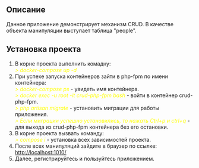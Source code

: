 

## Описание
<p>Данное приложение демонстрирует механизм CRUD. В качестве объекта манипуляции выступает таблица "people".</p>

## Установка проекта
<ol>
  <li>В корне проекта выполнить комадну: <i style="color: yellow;"><br/>> docker-compose up -d</i></li>
  <li>При успехе запуска контейнеров зайти в php-fpm по имени контейнера:<br/>
   <i style="color: yellow;">> docker-compose ps</i> - увидеть имя контейнера.<br/>
   <i style="color: yellow;">> docker exec -u root -it crud-php-fpm bash</i> - войти в контейнер crud-php-fpm.<br/>
   <i style="color: yellow;">> php artisan migrate</i> - установить миграции для работы приложения.<br/>
   <i style="color: yellow;">> Если миграции успешно установились, то нажать Ctrl+p и ctrl+q</i> - для выхода из crud-php-fpm контейнера без его остановки.<br/>
  </li>
  <li> В корне проекта вызвать команду: <br/>
    <i style="color: yellow;">> compose i</i> - установка всех зависимостей проекта.<br/>
  </li>
  <li>После всех манипуляций зайдите в браузер по ссылке: <a href="http://localhost:1010/">http://localhost:1010/</a></li>
  <li>Далее, регистрируйтесь и пользуйтесь приложением.</li>
</ol>

